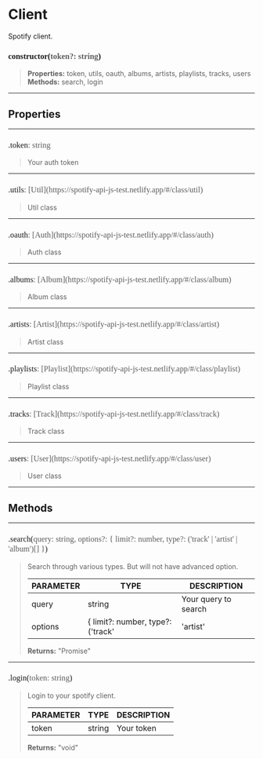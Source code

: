 # Client

Spotify client.
<h3 style="font-family: consolas;" id="constructor">constructor(<font style="opacity: 0.7; font-weight: light;">token?: string</font>)</h3>

> **Properties:** token, utils, oauth, albums, artists, playlists, tracks, users<br>
> **Methods:** search, login

---
## Properties

---
<h3 style="font-family: consolas; font-weight: lighter;" id="token">.token<font style="opacity: 0.7; font-weight: light;">: string</font></h3>

> Your auth token
> 

---
<h3 style="font-family: consolas; font-weight: lighter;" id="utils">.utils<font style="opacity: 0.7; font-weight: light;">: [Util](https://spotify-api-js-test.netlify.app/#/class/util)</font></h3>

> Util class
> 

---
<h3 style="font-family: consolas; font-weight: lighter;" id="oauth">.oauth<font style="opacity: 0.7; font-weight: light;">: [Auth](https://spotify-api-js-test.netlify.app/#/class/auth)</font></h3>

> Auth class
> 

---
<h3 style="font-family: consolas; font-weight: lighter;" id="albums">.albums<font style="opacity: 0.7; font-weight: light;">: [Album](https://spotify-api-js-test.netlify.app/#/class/album)</font></h3>

> Album class
> 

---
<h3 style="font-family: consolas; font-weight: lighter;" id="artists">.artists<font style="opacity: 0.7; font-weight: light;">: [Artist](https://spotify-api-js-test.netlify.app/#/class/artist)</font></h3>

> Artist class
> 

---
<h3 style="font-family: consolas; font-weight: lighter;" id="playlists">.playlists<font style="opacity: 0.7; font-weight: light;">: [Playlist](https://spotify-api-js-test.netlify.app/#/class/playlist)</font></h3>

> Playlist class
> 

---
<h3 style="font-family: consolas; font-weight: lighter;" id="tracks">.tracks<font style="opacity: 0.7; font-weight: light;">: [Track](https://spotify-api-js-test.netlify.app/#/class/track)</font></h3>

> Track class
> 

---
<h3 style="font-family: consolas; font-weight: lighter;" id="users">.users<font style="opacity: 0.7; font-weight: light;">: [User](https://spotify-api-js-test.netlify.app/#/class/user)</font></h3>

> User class
> 

---
## Methods

---
<h3 style="font-family: consolas; font-weight: lighter;" id="search">.search(<font style="opacity: 0.7; font-weight: light;">query: string, options?: { limit?: number, type?: ('track' | 'artist' | 'album')[] }</font>)</h3>

> Search through various types. But will not have advanced option.
> 
> | PARAMETER   | TYPE    | DESCRIPTION    |
> |--------|---------|----------------|
> | query | string | Your query to search |
> | options | { limit?: number, type?: ('track' | 'artist' | 'album')[] } | <font style="opacity: 07;">Optional. </font>Search options |
> 
> **Returns:** "Promise<any>"

---
<h3 style="font-family: consolas; font-weight: lighter;" id="login">.login(<font style="opacity: 0.7; font-weight: light;">token: string</font>)</h3>

> Login to your spotify client.
> 
> | PARAMETER   | TYPE    | DESCRIPTION    |
> |--------|---------|----------------|
> | token | string | Your token |
> 
> **Returns:** "void"